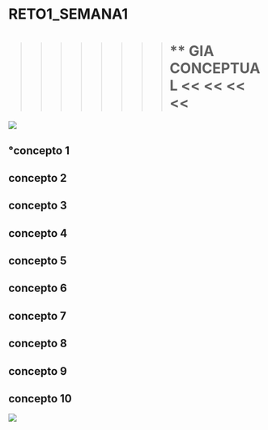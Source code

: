 # RETO1_SEMANA1
>> >> >> >> # ** GIA CONCEPTUAL << << << <<
![](https://encrypted-tbn0.gstatic.com/images?q=tbn:ANd9GcTs1RzRRZ7oqDzhNFKWfTXlPjIuzObEbWHxSg&usqp=CAU)

## °concepto 1

## concepto 2

## concepto 3

## concepto 4

## concepto 5

## concepto 6

## concepto 7

## concepto 8

## concepto 9

## concepto 10

![](https://www.tooltyp.com/wp-content/uploads/2014/10/1900x920-8-beneficios-de-usar-imagenes-en-nuestros-sitios-web.jpg")
